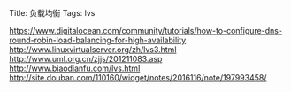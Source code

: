 Title: 负载均衡
Tags: lvs

https://www.digitalocean.com/community/tutorials/how-to-configure-dns-round-robin-load-balancing-for-high-availability
http://www.linuxvirtualserver.org/zh/lvs3.html
http://www.uml.org.cn/zjjs/201211083.asp
http://www.biaodianfu.com/lvs.html
http://site.douban.com/110160/widget/notes/2016116/note/197993458/

